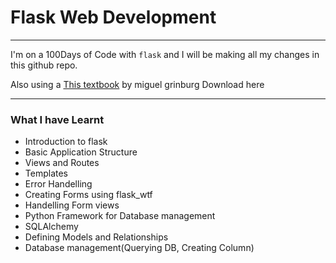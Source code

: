 # Flask Web Development
---
I'm on a 100Days of Code with `flask` and I will be making all my changes in this github repo. 

Also using a [This textbook](https://www.pdfdrive.com/flask-web-development-developing-web-applications-with-python-e158348898.html) by miguel grinburg Download here

---
### What I have Learnt

- Introduction to flask
- Basic Application Structure
- Views and Routes
- Templates
- Error Handelling
- Creating Forms using flask_wtf
- Handelling Form views
- Python Framework for Database management
- SQLAlchemy
- Defining Models and Relationships
- Database management(Querying DB, Creating Column)
